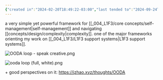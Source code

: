 ```yaml
---
{"created in":"2024-02-20T18:49:22-03:00","last tended to":"2024-09-24T16:06:14-03:00","tags":["framework","sensemaking","🌱","alchemy","design","cybernetics"],"dg-publish":true,"notestage":["🌱"],"aliases":["sensing, sensemaking, decision-making, action and learning","perception, sensemaking, decision-making, action and learning"],"created":"2024-02-20T18:49:22.179-03:00","updated":"2025-01-22T16:48:17.571-03:00","relevancescore":97,"permalink":"/models-and-frameworks/design/ooda-loop/","dgPassFrontmatter":true}
---
```


a very simple yet powerful framework for [[_004_L1F3/core concepts/self-management\|self-management]] and navigating [[concepts/design/complexity\|complexity]]. one of the major frameworks orienting my work on [[_004_L1F3/L1F3 support systems\|L1F3 support systems]].

![OODA loop - speak creative.png](/img/user/assets/OODA%20loop%20-%20speak%20creative.png)

![ooda loop (full, white).png](/img/user/assets/ooda%20loop%20(full,%20white).png)

\+ good perspectives on it: https://jzhao.xyz/thoughts/OODA